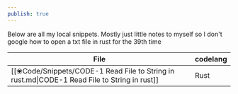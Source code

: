 ```yaml
---  
publish: true  
---  
```

  
  
Below are all my local snippets. Mostly just little notes to myself so I don't google how to open a txt file in rust for the 39th time  
  
| File                                                                                         | codelang |  
| -------------------------------------------------------------------------------------------- | -------- |  
| [[❀Code/Snippets/CODE-1 Read File to String in rust.md\|CODE-1 Read File to String in rust]] | Rust     |  
  
  
  
